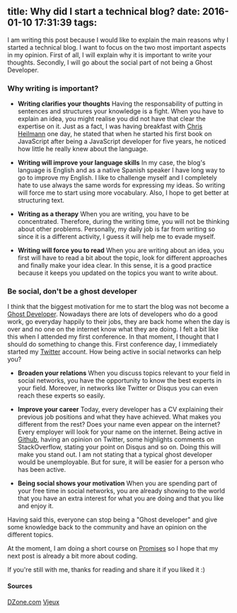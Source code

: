 title: Why did I start a technical blog?
date: 2016-01-10 17:31:39
tags:
---
I am writing this post because I would like to explain the main reasons why I started a technical blog. I want to focus on the two most important aspects in my opinion. First of all, I will explain why it is important to write your thoughts. Secondly, I will go about the social part of not being a Ghost Developer. 

### Why writing is important?
 
 * **Writing clarifies your thoughts**
 Having the responsability of putting in sentences and structures your knowledge is a fight. When you have to explain an idea, you might realise you did not have that clear the expertise on it. Just as a fact, I was having breakfast with [Chris Heilmann](https://www.christianheilmann.com/) one day, he stated that when he started his first book on JavaScript after being a JavaScript developer for five years, he noticed how little he really knew about the language.
 
 * **Writing will improve your language skills**
 In my case, the blog's language is English and as a native Spanish speaker I have long way to go to improve my English. I like to challenge myself and I completely hate to use always the same words for expressing my ideas. So writing will force me to start using more vocabulary. Also, I hope to get better at structuring text.
 
 * **Writing as a therapy** 
 When you are writing, you have to be concentrated. Therefore, during the writing time, you will not be thinking about other problems. Personally, my daily job is far from writing so since it is a different activity, I guess it will help me to evade myself.
 
 * **Writing will force you to read**
 When you are writing about an idea, you first will have to read a bit about the topic, look for different approaches and finally make your idea clear. In this sense, it is a good practice because it keeps you updated on the topics you want to write about.
 
### Be social, don't be a ghost developer
 
 I think that the biggest motivation for me to start the blog was not become a [Ghost Developer](http://www.troyhunt.com/2013/02/the-ghost-who-codes-how-anonymity-is.html).
 Nowadays there are lots of developers who do a good work, go everyday happily to their jobs, they are back home when the day is over and no one on the internet know what they are doing. I felt a bit like this when I attended my first conference. In that moment, I thought that I should do something to change this. First conference day, I immediately started my [Twitter](https://twitter.com/bailodev) account.
 How being active in social networks can help you?
 
 * **Broaden your relations**
 When you discuss topics relevant to your field in social networks, you have the opportunity to know the best experts in your field. Moreover, in networks like Twitter or Disqus you can even reach these experts so easily.
 
 * **Improve your career**
 Today, every developer has a CV explaining their previous job positions and what they have achieved. What makes you different from the rest? Does your name even appear on the internet? Every employer will look for your name on the internet. Being active in [Github](https://github.com/dbailo1988), having an opinion on Twitter, some highlights comments on StackOverflow, stating your point on Disqus and so on. Doing this will make you stand out. I am not stating that a typical ghost developer would be unemployable. But for sure, it will be easier for a person who has been active.
 
 * **Being social shows your motivation**
When you are spending part of your free time in social networks, you are already showing to the world that you have an extra interest for what you are doing and that you like and enjoy it.
 
Having said this, everyone can stop being a "Ghost developer" and give some knowledge back to the community and have an opinion on the different topics.
 
At the moment,  I am doing a short course on [Promises](https://developer.mozilla.org/en-US/docs/Web/JavaScript/Reference/Global_Objects/Promise) so I hope that my next post is already a bit more about coding.
 
If you're still with me, thanks for reading and share it if you liked it :)

#### Sources
[DZone.com](https://dzone.com/articles/dont-be-a-ghost-coder-how-to-make-social-media-wor-1)
[Vjeux](https://medium.com/@vjeux/start-a-technical-blog-2f5ed7c6f34f#.w1ib9chbu) 